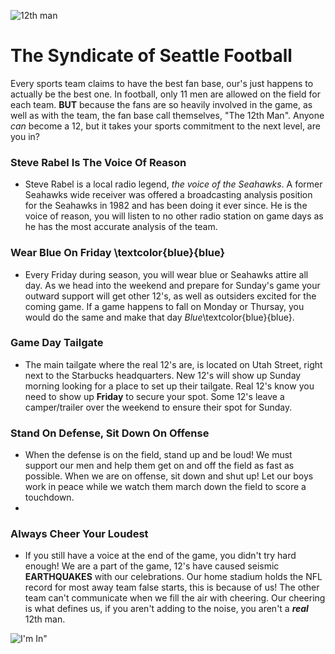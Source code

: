 ![12th man](https://static.clubs.nfl.com/image/private/f_auto/seahawks/vpiotbwbigvkiptgtmlj)

# The Syndicate of Seattle Football

Every sports team claims to have the best fan base, our's just happens to actually be the best one. In football, only 11 men are allowed on the field for each team. **BUT** because the fans are so heavily involved in the game, as well as with the team, the fan base call themselves, "The 12th Man". Anyone *can* become a 12, but it takes your sports commitment to the next level, are you in? 


### Steve Rabel Is The Voice Of Reason
- Steve Rabel is a local radio legend, *the voice of the Seahawks*. A former Seahawks wide receiver was offered a broadcasting analysis position for the Seahawks in 1982 and has been doing it ever since. He is the voice of reason, you will listen to no other radio station on game days as he has the most accurate analysis of the team.  

### Wear Blue On Friday \textcolor{blue}{blue} 
- Every Friday during season, you will wear blue or Seahawks attire all day. As we head into the weekend and prepare for Sunday's game your outward support will get other 12's, as well as outsiders excited for the coming game. If a game happens to fall on Monday or Thursay, you would do the same and make that day *Blue*\textcolor{blue}{blue}.

### Game Day Tailgate
- The main tailgate where the real 12's are, is located on Utah Street, right next to the Starbucks headquarters. New 12's will show up Sunday morning looking for a place to set up their tailgate. Real 12's know you need to show up **Friday** to secure your spot. Some 12's leave a camper/trailer over the weekend to ensure their spot for Sunday.  

### Stand On Defense, Sit Down On Offense 
- When the defense is on the field, stand up and be loud! We must support our men and help them get on and off the field as fast as possible. When we are on offense, sit down and shut up! Let our boys work in peace while we watch them march down the field to score a touchdown. 
- 
### Always Cheer Your Loudest
- If you still have a voice at the end of the game, you didn't try hard enough! We are a part of the game, 12's have caused seismic **EARTHQUAKES** with our celebrations.  Our home stadium holds the NFL record for most away team false starts, this is because of us! The other team can't communicate when we fill the air with cheering. Our cheering is what defines us,  if you aren't adding to the noise, you aren't a ***real*** 12th man. 


![I'm In"](https://static.clubs.nfl.com/image/private/t_editorial_landscape_12_desktop/seahawks/bnqwaqcspx3fzgzotycj)
